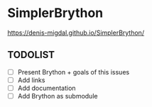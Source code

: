 # SimplerBrython

https://denis-migdal.github.io/SimplerBrython/

## TODOLIST

- [ ] Present Brython + goals of this issues
- [ ] Add links
- [ ] Add documentation
- [ ] Add Brython as submodule
